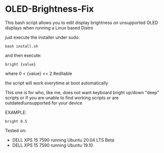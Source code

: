 # OLED-Brightness-Fix

This bash script allows you to edit display brightness on unsupported OLED displays 
when running a Linux based Distro

just execute the installer under sudo:

    bash install.sh

and then execute:
  
    bright {value}
   
where 0 < {value} <= 2  #editable

the script will work everytime at boot automatically


This one is for who, like me, does not want
keyboard bright up/down "deep" scripts
or if you are unable to find working scripts
or are outdated\unsupported for your device

EXAMPLE:
    
    bright 0.5


Tested on:

-   DELL XPS 15 7590    running Ubuntu 20.04 LTS Beta
-   DELL XPS 15 7590    running Ubuntu 19.10

